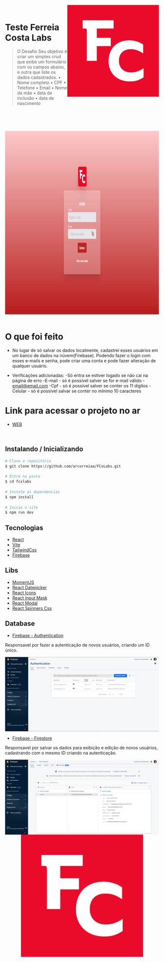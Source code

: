 <img src="https://github.com/arcorreiaa/FCxLabs/blob/master/public/fc.png" alt="Logo of the project" align="right">
</br>

# Teste Ferreia Costa Labs 

> O Desafio
Seu objetivo é criar um simples crud que exibe um
formulário com os campos abaixo, e outra que liste os dados cadastrados.
• Nome completo
• CPF
• Telefone
• Email
• Nome da mãe
• data de inclusão
• data de nascimento

</br>
</br>
<div align="center">
</br></br>
 
<img src="https://github.com/arcorreiaa/FCxLabs/blob/master/src/img/fclabs.gif" width="1200" height="600" alt="Logo of the project" align="center">
</div>
</br>

# O que foi feito

- No lugar de só salvar os dados localmente, cadastrei esses usuários em um banco de dados na núvem(Firebase). Podendo fazer o login com esses e-mails e senha, pode criar uma conta e pode fazer alteração de qualquer usuário.

- Verificações adicionadas:
-Só entra se estiver logado se não cai na página de erro
-E-mail - só é possível salver se for e-mail válido - email@email.com
-Cpf - só é possível salver se conter os 11 dígitos
-Celular - só é possível salvar se conter no mínimo 10 caracteres

# Link para acessar o projeto no ar

- [WEB](https://fcx-labs.web.app/)

</br>

## Instalando / Inicializando

```bash
# Clone o repositório
$ git clone https://github.com/arcorreiaa/FCxLabs.git

# Entre na pasta
$ cd fcxlabs

# Instale as dependencias
$ npm install

# Inicie o site
$ npm run dev
```

## Tecnologias

- [React](https://pt-br.reactjs.org/)
- [Vite](https://vitejs.dev/)
- [TailwindCss](https://tailwindcss.com/)
- [Firebase](https://firebase.google.com/)

## Libs

- [MomentJS](https://momentjs.com/)
- [React Datepicker](https://reactdatepicker.com/)
- [React Icons](https://react-icons.github.io/react-icons/)
- [React Input Mask](https://github.com/sanniassin/react-input-mask)
- [React Modal](https://www.npmjs.com/package/react-modal)
- [React Spinners Css](https://www.npmjs.com/package/react-spinners-css)



## Database

- [Firebase - Authentication](https://firebase.google.com/docs/auth?hl=pt-br)

Responsavel por fazer a autenticação de novos usuários, criando um ID único.

<img src="https://github.com/arcorreiaa/FCxLabs/blob/master/src/img/authentication.png" alt="Logo of the project" align="center">

- [Firebase - Firestore](https://firebase.google.com/docs/firestore?hl=pt-br)

Responsavel por salvar os dados para exibição e edição de novos usuários, cadastrando com o mesmo ID criando na autenticação.

<img src="https://github.com/arcorreiaa/FCxLabs/blob/master/src/img/cloud-firestore.png" alt="Logo of the project" align="center">

</br>

<div align="center">
<img src="https://github.com/arcorreiaa/FCxLabs/blob/master/public/fc.png" width="400" height="400" alt="Logo of the project" align="center">
 </div>
